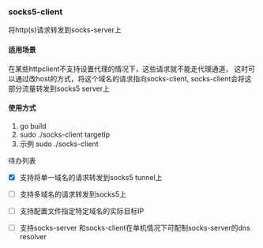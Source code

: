 ### socks5-client
将http(s)请求转发到socks-server上

#### 适用场景
在某些httpclient不支持设置代理的情况下，这些请求就不能走代理通道，
这时可以通过改host的方式，将这个域名的请求指向socks-client,
socks-client会将这部分流量转发到socks5 server上

#### 使用方式
1. go build 
2. sudo ./socks-client targetIp
3. 示例 sudo ./socks-client 

待办列表
- [x] 支持将单一域名的请求转发到socks5 tunnel上
- [ ] 支持多域名的请求转发到socks5上
- [ ] 支持配置文件指定特定域名的实际目标IP
- [ ] 支持socks-server 和socks-client在单机情况下可配制socks-server的dns resolver 

